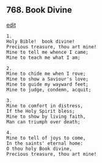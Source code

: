 
## 768.  Book Divine
[edit](https://docs.google.com/document/d/1CTlnzpv0yVMIS0UKv1lRPdCaYCnR5NpY/edit?mode=html)



    1.
    Holy Bible!  book divine!
    Precious treasure, thou art mine!
    Mine to tell me whence I came;
    Mine to teach me what I am;

    2.
    Mine to chide me when I rove;
    Mine to show a Saviour's love;
    Mine to guide my wayward feet;
    Mine to judge, condemn, acquit;

    3.
    Mine to comfort in distress,
    If the Holy Spirit bless;
    Mine to show by living faith,
    Man can triumph over death;

    4.
    Mine to tell of joys to come,
    In the saints' eternal home:
    O thou holy Book divine,
    Precious treasure, thou art mine!
